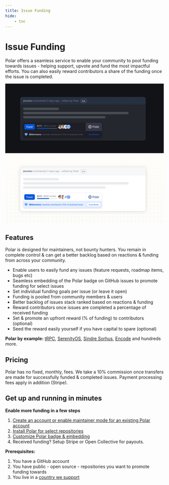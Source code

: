 ```yaml
---
title: Issue Funding
hide:
    - toc
---
```


# Issue Funding

Polar offers a seamless service to enable your community to pool
funding towards issues - helping support, upvote and fund the most impactful
efforts. You can also easily reward contributors a share of the funding once the
issue is completed.


![GitHub Issue with Polar Badge](../../assets/maintainers/issue-funding/gh-badged-dark.jpg#only-dark)
![GitHub Issue with Polar Badge](../../assets/maintainers/issue-funding/gh-badged-light.jpg#only-light)

## Features
Polar is designed for maintainers, not bounty hunters. You remain in complete
control & can get a better backlog based on reactions & funding from across your
community.

* Enable users to easily fund any issues (feature requests, roadmap items, bugs
  etc)
* Seamless embedding of the Polar badge on GitHub issues to promote funding for
  select issues
* Set individual funding goals per issue (or leave it open)
* Funding is pooled from community members & users
* Better backlog of issues stack ranked based on reactions & funding
* Reward contributors once issues are completed a percentage of received funding
* Set & promote an upfront reward (% of funding) to contributors (optional)
* Seed the reward easily yourself if you have capital to spare (optional)

**Polar by example:** [tRPC](https://polar.sh/trpc?tab=issues), [SerenityOS](https://polar.sh/serenityos?tab=issues), [Sindre Sorhus](https://polar.sh/sindresorhus?tab=issues), [Encode](https://polar.sh/encode?tab=issues) and hundreds more.


## Pricing

Polar has no fixed, monthly, fees. We take a 10% commission once transfers are
made for successfully funded & completed issues. Payment processing fees apply
in addition (Stripe).


## Get up and running in minutes

**Enable more funding in a few steps**

1. [Create an account or enable maintainer mode for an existing Polar
   account](/maintainers/issue-funding/getting-started/setup-account)
2. [Install Polar for select
   repositories](/maintainers/issues-funding/getting-started/app-installation)
3. [Customize Polar badge & embedding](/maintainers/issue-funding/getting-started/badge-settings)
4. Received funding? Setup Stripe or Open Collective for payouts.

**Prerequisites:**

1. You have a GitHub account
2. You have public - open source - repositories you want to promote funding
   towards
3. You live in a [country we support](/faq/maintainers/#which-countries-are-supported)

